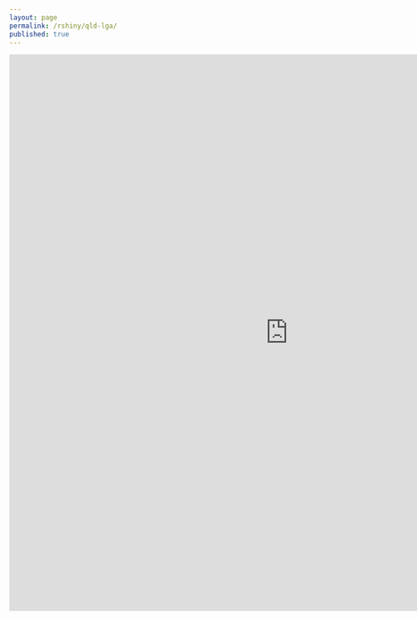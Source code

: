 ```yaml
---
layout: page
permalink: /rshiny/qld-lga/
published: true
---
```


<iframe src="https://mpham.shinyapps.io/queensland-view/" style="border:none;width:1000px;height:1000px;"></iframe>